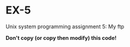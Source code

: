 # EX-5

Unix system programming assignment 5: My ftp

**Don't copy (or copy then modify) this code!**

